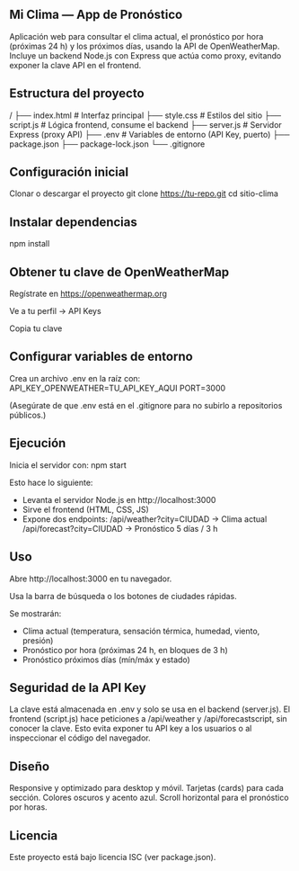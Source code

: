 ## Mi Clima — App de Pronóstico
Aplicación web para consultar el clima actual, el pronóstico por hora (próximas 24 h) y los próximos días, usando la API de OpenWeatherMap.
Incluye un backend Node.js con Express que actúa como proxy, evitando exponer la clave API en el frontend.

## Estructura del proyecto
/
├── index.html        # Interfaz principal
├── style.css         # Estilos del sitio
├── script.js         # Lógica frontend, consume el backend
├── server.js         # Servidor Express (proxy API)
├── .env              # Variables de entorno (API Key, puerto)
├── package.json
├── package-lock.json
└── .gitignore

## Configuración inicial
Clonar o descargar el proyecto
git clone https://tu-repo.git
cd sitio-clima

## Instalar dependencias
npm install

## Obtener tu clave de OpenWeatherMap

Regístrate en https://openweathermap.org

Ve a tu perfil → API Keys

Copia tu clave

## Configurar variables de entorno

Crea un archivo .env en la raíz con:
API_KEY_OPENWEATHER=TU_API_KEY_AQUI
PORT=3000

(Asegúrate de que .env está en el .gitignore para no subirlo a repositorios públicos.)

## Ejecución
Inicia el servidor con:
npm start

Esto hace lo siguiente:
- Levanta el servidor Node.js en http://localhost:3000
- Sirve el frontend (HTML, CSS, JS)
- Expone dos endpoints:
/api/weather?city=CIUDAD → Clima actual
/api/forecast?city=CIUDAD → Pronóstico 5 días / 3 h

## Uso
Abre http://localhost:3000 en tu navegador.

Usa la barra de búsqueda o los botones de ciudades rápidas.

Se mostrarán:

- Clima actual (temperatura, sensación térmica, humedad, viento, presión)
- Pronóstico por hora (próximas 24 h, en bloques de 3 h)
- Pronóstico próximos días (mín/máx y estado)

## Seguridad de la API Key
La clave está almacenada en .env y solo se usa en el backend (server.js).
El frontend (script.js) hace peticiones a /api/weather y /api/forecastscript, sin conocer la clave.
Esto evita exponer tu API key a los usuarios o al inspeccionar el código del navegador.

## Diseño
Responsive y optimizado para desktop y móvil.
Tarjetas (cards) para cada sección.
Colores oscuros y acento azul.
Scroll horizontal para el pronóstico por horas.

## Licencia
Este proyecto está bajo licencia ISC (ver package.json).